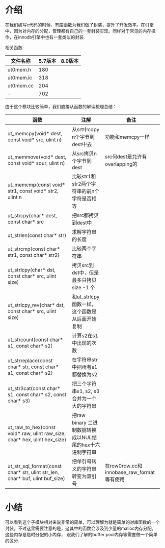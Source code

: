 # 介绍
在我们编写c代码的时候，有库函数为我们做了封装，提升了开发效率。在引擎中，因为对内存的分配，管理都有自己的一套封装实现。同样对于常见的内存操作，在innodb引擎中也有一套类似的封装.

相关函数:

文件名称|5.7版本|8.0版本
-|-|-
ut0mem.h|180|
ut0mem.ic|318|
ut0mem.cc|204|
-|702|

由于这个模块比较简单，我们直接从函数的解读梳理总结：

|函数|注解|备注|
|-|-|-|
|ut_memcpy(void* dest, const void* src, ulint n)|从srt中copy n个字节到dest中去|功能和memcpy一样|
|ut_memmove(void* dest, const void* sour, ulint n)|从src拷贝n个字节到dest|src何dest是允许有overlapping的|
|ut_memcmp(const void* str1, const void* str2, ulint n|比较str1和str2两个字符串的前n个字符是否相等||
|ut_strcpy(char* dest, const char* src|把src都拷贝到dest中||
|ut_strlen(const char* str)|求解字符串的长度||
|ut_strcmp(const char* str1, const char* str2)|比较两个字符串||
|ut_strlcpy(char* dst, const char* src, ulint size)|拷贝src到dst中，但是最多只拷贝size -1 个||
|ut_strlcpy_rev(char* dst, const char* src, ulint size)|和ut_strlcpy函数一样，这个函数是从后面开始复制||
|ut_strcount(const char* s1, const char* s2)|计算s2在s1中出现的次数||
|ut_strreplace(const char* str, const char* s1, const char* s2)|在字符串str中把所有s1都替换为s2||
|ut_str3cat(const char* s1, const char* s2, const char* s3)|把三个字符串s1, s2, s3合并为一个大的字符串||
|ut_raw_to_hex(const void* raw, ulint raw_size, char* hex, ulint hex_size)|把raw binary 二进制数据转换成以NUL结尾的hex十六进制字符串||
|ut_str_sql_format(const char* str, ulint str_len, char* buf, ulint buf_size)|把单引号转义的字符串转变为双引号|在row0row.cc和innobase_raw_format等有使用|

# 小结
可以看到这个子模块相对来说非常的简单，可以理解为就是简单的对库函数的一个封装。不过这里需要注意的是，这其中的函数会涉及到少量的malloc内存分配。这些内存是临时分配的小内存，
跟我们了解的buffer pool内存等需要做一个简单的区分.

